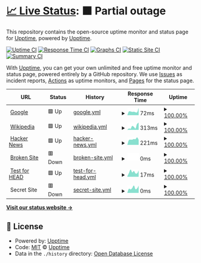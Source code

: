 # [📈 Live Status](https://https://notexpectedyet.github.io): <!--live status--> **🟧 Partial outage**

This repository contains the open-source uptime monitor and status page for [Upptime](https://upptime.js.org), powered by [Upptime](https://github.com/upptime/upptime).

[![Uptime CI](https://github.com/upptime/upptime/workflows/Uptime%20CI/badge.svg)](https://github.com/upptime/upptime/actions?query=workflow%3A%22Uptime+CI%22)
[![Response Time CI](https://github.com/upptime/upptime/workflows/Response%20Time%20CI/badge.svg)](https://github.com/upptime/upptime/actions?query=workflow%3A%22Response+Time+CI%22)
[![Graphs CI](https://github.com/upptime/upptime/workflows/Graphs%20CI/badge.svg)](https://github.com/upptime/upptime/actions?query=workflow%3A%22Graphs+CI%22)
[![Static Site CI](https://github.com/upptime/upptime/workflows/Static%20Site%20CI/badge.svg)](https://github.com/upptime/upptime/actions?query=workflow%3A%22Static+Site+CI%22)
[![Summary CI](https://github.com/upptime/upptime/workflows/Summary%20CI/badge.svg)](https://github.com/upptime/upptime/actions?query=workflow%3A%22Summary+CI%22)

With [Upptime](https://upptime.js.org), you can get your own unlimited and free uptime monitor and status page, powered entirely by a GitHub repository. We use [Issues](https://github.com/upptime/upptime/issues) as incident reports, [Actions](https://github.com/upptime/upptime/actions) as uptime monitors, and [Pages](https://https://notexpectedyet.github.io) for the status page.

<!--start: status pages-->
<!-- This summary is generated by Upptime (https://github.com/upptime/upptime) -->
<!-- Do not edit this manually, your changes will be overwritten -->
<!-- prettier-ignore -->
| URL | Status | History | Response Time | Uptime |
| --- | ------ | ------- | ------------- | ------ |
| <img alt="" src="https://favicons.githubusercontent.com/www.google.com" height="13"> [Google](https://www.google.com) | 🟩 Up | [google.yml](https://github.com/NotExpectedYet/service-monitoring/commits/master/history/google.yml) | <details><summary><img alt="Response time graph" src="./graphs/google/response-time-week.png" height="20"> 72ms</summary><br><a href="https://https://notexpectedyet.github.io/history/google"><img alt="Response time 72" src="https://img.shields.io/endpoint?url=https%3A%2F%2Fraw.githubusercontent.com%2FNotExpectedYet%2Fservice-monitoring%2Fmaster%2Fapi%2Fgoogle%2Fresponse-time.json"></a><br><a href="https://https://notexpectedyet.github.io/history/google"><img alt="24-hour response time 72" src="https://img.shields.io/endpoint?url=https%3A%2F%2Fraw.githubusercontent.com%2FNotExpectedYet%2Fservice-monitoring%2Fmaster%2Fapi%2Fgoogle%2Fresponse-time-day.json"></a><br><a href="https://https://notexpectedyet.github.io/history/google"><img alt="7-day response time 72" src="https://img.shields.io/endpoint?url=https%3A%2F%2Fraw.githubusercontent.com%2FNotExpectedYet%2Fservice-monitoring%2Fmaster%2Fapi%2Fgoogle%2Fresponse-time-week.json"></a><br><a href="https://https://notexpectedyet.github.io/history/google"><img alt="30-day response time 72" src="https://img.shields.io/endpoint?url=https%3A%2F%2Fraw.githubusercontent.com%2FNotExpectedYet%2Fservice-monitoring%2Fmaster%2Fapi%2Fgoogle%2Fresponse-time-month.json"></a><br><a href="https://https://notexpectedyet.github.io/history/google"><img alt="1-year response time 72" src="https://img.shields.io/endpoint?url=https%3A%2F%2Fraw.githubusercontent.com%2FNotExpectedYet%2Fservice-monitoring%2Fmaster%2Fapi%2Fgoogle%2Fresponse-time-year.json"></a></details> | <details><summary><a href="https://https://notexpectedyet.github.io/history/google">100.00%</a></summary><a href="https://https://notexpectedyet.github.io/history/google"><img alt="All-time uptime 100.00%" src="https://img.shields.io/endpoint?url=https%3A%2F%2Fraw.githubusercontent.com%2FNotExpectedYet%2Fservice-monitoring%2Fmaster%2Fapi%2Fgoogle%2Fuptime.json"></a><br><a href="https://https://notexpectedyet.github.io/history/google"><img alt="24-hour uptime 100.00%" src="https://img.shields.io/endpoint?url=https%3A%2F%2Fraw.githubusercontent.com%2FNotExpectedYet%2Fservice-monitoring%2Fmaster%2Fapi%2Fgoogle%2Fuptime-day.json"></a><br><a href="https://https://notexpectedyet.github.io/history/google"><img alt="7-day uptime 100.00%" src="https://img.shields.io/endpoint?url=https%3A%2F%2Fraw.githubusercontent.com%2FNotExpectedYet%2Fservice-monitoring%2Fmaster%2Fapi%2Fgoogle%2Fuptime-week.json"></a><br><a href="https://https://notexpectedyet.github.io/history/google"><img alt="30-day uptime 100.00%" src="https://img.shields.io/endpoint?url=https%3A%2F%2Fraw.githubusercontent.com%2FNotExpectedYet%2Fservice-monitoring%2Fmaster%2Fapi%2Fgoogle%2Fuptime-month.json"></a><br><a href="https://https://notexpectedyet.github.io/history/google"><img alt="1-year uptime 100.00%" src="https://img.shields.io/endpoint?url=https%3A%2F%2Fraw.githubusercontent.com%2FNotExpectedYet%2Fservice-monitoring%2Fmaster%2Fapi%2Fgoogle%2Fuptime-year.json"></a></details>
| <img alt="" src="https://favicons.githubusercontent.com/en.wikipedia.org" height="13"> [Wikipedia](https://en.wikipedia.org) | 🟩 Up | [wikipedia.yml](https://github.com/NotExpectedYet/service-monitoring/commits/master/history/wikipedia.yml) | <details><summary><img alt="Response time graph" src="./graphs/wikipedia/response-time-week.png" height="20"> 313ms</summary><br><a href="https://https://notexpectedyet.github.io/history/wikipedia"><img alt="Response time 313" src="https://img.shields.io/endpoint?url=https%3A%2F%2Fraw.githubusercontent.com%2FNotExpectedYet%2Fservice-monitoring%2Fmaster%2Fapi%2Fwikipedia%2Fresponse-time.json"></a><br><a href="https://https://notexpectedyet.github.io/history/wikipedia"><img alt="24-hour response time 313" src="https://img.shields.io/endpoint?url=https%3A%2F%2Fraw.githubusercontent.com%2FNotExpectedYet%2Fservice-monitoring%2Fmaster%2Fapi%2Fwikipedia%2Fresponse-time-day.json"></a><br><a href="https://https://notexpectedyet.github.io/history/wikipedia"><img alt="7-day response time 313" src="https://img.shields.io/endpoint?url=https%3A%2F%2Fraw.githubusercontent.com%2FNotExpectedYet%2Fservice-monitoring%2Fmaster%2Fapi%2Fwikipedia%2Fresponse-time-week.json"></a><br><a href="https://https://notexpectedyet.github.io/history/wikipedia"><img alt="30-day response time 313" src="https://img.shields.io/endpoint?url=https%3A%2F%2Fraw.githubusercontent.com%2FNotExpectedYet%2Fservice-monitoring%2Fmaster%2Fapi%2Fwikipedia%2Fresponse-time-month.json"></a><br><a href="https://https://notexpectedyet.github.io/history/wikipedia"><img alt="1-year response time 313" src="https://img.shields.io/endpoint?url=https%3A%2F%2Fraw.githubusercontent.com%2FNotExpectedYet%2Fservice-monitoring%2Fmaster%2Fapi%2Fwikipedia%2Fresponse-time-year.json"></a></details> | <details><summary><a href="https://https://notexpectedyet.github.io/history/wikipedia">100.00%</a></summary><a href="https://https://notexpectedyet.github.io/history/wikipedia"><img alt="All-time uptime 100.00%" src="https://img.shields.io/endpoint?url=https%3A%2F%2Fraw.githubusercontent.com%2FNotExpectedYet%2Fservice-monitoring%2Fmaster%2Fapi%2Fwikipedia%2Fuptime.json"></a><br><a href="https://https://notexpectedyet.github.io/history/wikipedia"><img alt="24-hour uptime 100.00%" src="https://img.shields.io/endpoint?url=https%3A%2F%2Fraw.githubusercontent.com%2FNotExpectedYet%2Fservice-monitoring%2Fmaster%2Fapi%2Fwikipedia%2Fuptime-day.json"></a><br><a href="https://https://notexpectedyet.github.io/history/wikipedia"><img alt="7-day uptime 100.00%" src="https://img.shields.io/endpoint?url=https%3A%2F%2Fraw.githubusercontent.com%2FNotExpectedYet%2Fservice-monitoring%2Fmaster%2Fapi%2Fwikipedia%2Fuptime-week.json"></a><br><a href="https://https://notexpectedyet.github.io/history/wikipedia"><img alt="30-day uptime 100.00%" src="https://img.shields.io/endpoint?url=https%3A%2F%2Fraw.githubusercontent.com%2FNotExpectedYet%2Fservice-monitoring%2Fmaster%2Fapi%2Fwikipedia%2Fuptime-month.json"></a><br><a href="https://https://notexpectedyet.github.io/history/wikipedia"><img alt="1-year uptime 100.00%" src="https://img.shields.io/endpoint?url=https%3A%2F%2Fraw.githubusercontent.com%2FNotExpectedYet%2Fservice-monitoring%2Fmaster%2Fapi%2Fwikipedia%2Fuptime-year.json"></a></details>
| <img alt="" src="https://favicons.githubusercontent.com/news.ycombinator.com" height="13"> [Hacker News](https://news.ycombinator.com) | 🟩 Up | [hacker-news.yml](https://github.com/NotExpectedYet/service-monitoring/commits/master/history/hacker-news.yml) | <details><summary><img alt="Response time graph" src="./graphs/hacker-news/response-time-week.png" height="20"> 221ms</summary><br><a href="https://https://notexpectedyet.github.io/history/hacker-news"><img alt="Response time 221" src="https://img.shields.io/endpoint?url=https%3A%2F%2Fraw.githubusercontent.com%2FNotExpectedYet%2Fservice-monitoring%2Fmaster%2Fapi%2Fhacker-news%2Fresponse-time.json"></a><br><a href="https://https://notexpectedyet.github.io/history/hacker-news"><img alt="24-hour response time 221" src="https://img.shields.io/endpoint?url=https%3A%2F%2Fraw.githubusercontent.com%2FNotExpectedYet%2Fservice-monitoring%2Fmaster%2Fapi%2Fhacker-news%2Fresponse-time-day.json"></a><br><a href="https://https://notexpectedyet.github.io/history/hacker-news"><img alt="7-day response time 221" src="https://img.shields.io/endpoint?url=https%3A%2F%2Fraw.githubusercontent.com%2FNotExpectedYet%2Fservice-monitoring%2Fmaster%2Fapi%2Fhacker-news%2Fresponse-time-week.json"></a><br><a href="https://https://notexpectedyet.github.io/history/hacker-news"><img alt="30-day response time 221" src="https://img.shields.io/endpoint?url=https%3A%2F%2Fraw.githubusercontent.com%2FNotExpectedYet%2Fservice-monitoring%2Fmaster%2Fapi%2Fhacker-news%2Fresponse-time-month.json"></a><br><a href="https://https://notexpectedyet.github.io/history/hacker-news"><img alt="1-year response time 221" src="https://img.shields.io/endpoint?url=https%3A%2F%2Fraw.githubusercontent.com%2FNotExpectedYet%2Fservice-monitoring%2Fmaster%2Fapi%2Fhacker-news%2Fresponse-time-year.json"></a></details> | <details><summary><a href="https://https://notexpectedyet.github.io/history/hacker-news">100.00%</a></summary><a href="https://https://notexpectedyet.github.io/history/hacker-news"><img alt="All-time uptime 100.00%" src="https://img.shields.io/endpoint?url=https%3A%2F%2Fraw.githubusercontent.com%2FNotExpectedYet%2Fservice-monitoring%2Fmaster%2Fapi%2Fhacker-news%2Fuptime.json"></a><br><a href="https://https://notexpectedyet.github.io/history/hacker-news"><img alt="24-hour uptime 100.00%" src="https://img.shields.io/endpoint?url=https%3A%2F%2Fraw.githubusercontent.com%2FNotExpectedYet%2Fservice-monitoring%2Fmaster%2Fapi%2Fhacker-news%2Fuptime-day.json"></a><br><a href="https://https://notexpectedyet.github.io/history/hacker-news"><img alt="7-day uptime 100.00%" src="https://img.shields.io/endpoint?url=https%3A%2F%2Fraw.githubusercontent.com%2FNotExpectedYet%2Fservice-monitoring%2Fmaster%2Fapi%2Fhacker-news%2Fuptime-week.json"></a><br><a href="https://https://notexpectedyet.github.io/history/hacker-news"><img alt="30-day uptime 100.00%" src="https://img.shields.io/endpoint?url=https%3A%2F%2Fraw.githubusercontent.com%2FNotExpectedYet%2Fservice-monitoring%2Fmaster%2Fapi%2Fhacker-news%2Fuptime-month.json"></a><br><a href="https://https://notexpectedyet.github.io/history/hacker-news"><img alt="1-year uptime 100.00%" src="https://img.shields.io/endpoint?url=https%3A%2F%2Fraw.githubusercontent.com%2FNotExpectedYet%2Fservice-monitoring%2Fmaster%2Fapi%2Fhacker-news%2Fuptime-year.json"></a></details>
| <img alt="" src="https://favicons.githubusercontent.com/thissitedoesnotexist.com" height="13"> [Broken Site](https://thissitedoesnotexist.com) | 🟥 Down | [broken-site.yml](https://github.com/NotExpectedYet/service-monitoring/commits/master/history/broken-site.yml) | <details><summary><img alt="Response time graph" src="./graphs/broken-site/response-time-week.png" height="20"> 0ms</summary><br><a href="https://https://notexpectedyet.github.io/history/broken-site"><img alt="Response time 0" src="https://img.shields.io/endpoint?url=https%3A%2F%2Fraw.githubusercontent.com%2FNotExpectedYet%2Fservice-monitoring%2Fmaster%2Fapi%2Fbroken-site%2Fresponse-time.json"></a><br><a href="https://https://notexpectedyet.github.io/history/broken-site"><img alt="24-hour response time 0" src="https://img.shields.io/endpoint?url=https%3A%2F%2Fraw.githubusercontent.com%2FNotExpectedYet%2Fservice-monitoring%2Fmaster%2Fapi%2Fbroken-site%2Fresponse-time-day.json"></a><br><a href="https://https://notexpectedyet.github.io/history/broken-site"><img alt="7-day response time 0" src="https://img.shields.io/endpoint?url=https%3A%2F%2Fraw.githubusercontent.com%2FNotExpectedYet%2Fservice-monitoring%2Fmaster%2Fapi%2Fbroken-site%2Fresponse-time-week.json"></a><br><a href="https://https://notexpectedyet.github.io/history/broken-site"><img alt="30-day response time 0" src="https://img.shields.io/endpoint?url=https%3A%2F%2Fraw.githubusercontent.com%2FNotExpectedYet%2Fservice-monitoring%2Fmaster%2Fapi%2Fbroken-site%2Fresponse-time-month.json"></a><br><a href="https://https://notexpectedyet.github.io/history/broken-site"><img alt="1-year response time 0" src="https://img.shields.io/endpoint?url=https%3A%2F%2Fraw.githubusercontent.com%2FNotExpectedYet%2Fservice-monitoring%2Fmaster%2Fapi%2Fbroken-site%2Fresponse-time-year.json"></a></details> | <details><summary><a href="https://https://notexpectedyet.github.io/history/broken-site">100.00%</a></summary><a href="https://https://notexpectedyet.github.io/history/broken-site"><img alt="All-time uptime 100.00%" src="https://img.shields.io/endpoint?url=https%3A%2F%2Fraw.githubusercontent.com%2FNotExpectedYet%2Fservice-monitoring%2Fmaster%2Fapi%2Fbroken-site%2Fuptime.json"></a><br><a href="https://https://notexpectedyet.github.io/history/broken-site"><img alt="24-hour uptime 100.00%" src="https://img.shields.io/endpoint?url=https%3A%2F%2Fraw.githubusercontent.com%2FNotExpectedYet%2Fservice-monitoring%2Fmaster%2Fapi%2Fbroken-site%2Fuptime-day.json"></a><br><a href="https://https://notexpectedyet.github.io/history/broken-site"><img alt="7-day uptime 100.00%" src="https://img.shields.io/endpoint?url=https%3A%2F%2Fraw.githubusercontent.com%2FNotExpectedYet%2Fservice-monitoring%2Fmaster%2Fapi%2Fbroken-site%2Fuptime-week.json"></a><br><a href="https://https://notexpectedyet.github.io/history/broken-site"><img alt="30-day uptime 100.00%" src="https://img.shields.io/endpoint?url=https%3A%2F%2Fraw.githubusercontent.com%2FNotExpectedYet%2Fservice-monitoring%2Fmaster%2Fapi%2Fbroken-site%2Fuptime-month.json"></a><br><a href="https://https://notexpectedyet.github.io/history/broken-site"><img alt="1-year uptime 100.00%" src="https://img.shields.io/endpoint?url=https%3A%2F%2Fraw.githubusercontent.com%2FNotExpectedYet%2Fservice-monitoring%2Fmaster%2Fapi%2Fbroken-site%2Fuptime-year.json"></a></details>
| <img alt="" src="https://favicons.githubusercontent.com/www.google.com" height="13"> [Test for HEAD](https://www.google.com) | 🟩 Up | [test-for-head.yml](https://github.com/NotExpectedYet/service-monitoring/commits/master/history/test-for-head.yml) | <details><summary><img alt="Response time graph" src="./graphs/test-for-head/response-time-week.png" height="20"> 17ms</summary><br><a href="https://https://notexpectedyet.github.io/history/test-for-head"><img alt="Response time 17" src="https://img.shields.io/endpoint?url=https%3A%2F%2Fraw.githubusercontent.com%2FNotExpectedYet%2Fservice-monitoring%2Fmaster%2Fapi%2Ftest-for-head%2Fresponse-time.json"></a><br><a href="https://https://notexpectedyet.github.io/history/test-for-head"><img alt="24-hour response time 17" src="https://img.shields.io/endpoint?url=https%3A%2F%2Fraw.githubusercontent.com%2FNotExpectedYet%2Fservice-monitoring%2Fmaster%2Fapi%2Ftest-for-head%2Fresponse-time-day.json"></a><br><a href="https://https://notexpectedyet.github.io/history/test-for-head"><img alt="7-day response time 17" src="https://img.shields.io/endpoint?url=https%3A%2F%2Fraw.githubusercontent.com%2FNotExpectedYet%2Fservice-monitoring%2Fmaster%2Fapi%2Ftest-for-head%2Fresponse-time-week.json"></a><br><a href="https://https://notexpectedyet.github.io/history/test-for-head"><img alt="30-day response time 17" src="https://img.shields.io/endpoint?url=https%3A%2F%2Fraw.githubusercontent.com%2FNotExpectedYet%2Fservice-monitoring%2Fmaster%2Fapi%2Ftest-for-head%2Fresponse-time-month.json"></a><br><a href="https://https://notexpectedyet.github.io/history/test-for-head"><img alt="1-year response time 17" src="https://img.shields.io/endpoint?url=https%3A%2F%2Fraw.githubusercontent.com%2FNotExpectedYet%2Fservice-monitoring%2Fmaster%2Fapi%2Ftest-for-head%2Fresponse-time-year.json"></a></details> | <details><summary><a href="https://https://notexpectedyet.github.io/history/test-for-head">100.00%</a></summary><a href="https://https://notexpectedyet.github.io/history/test-for-head"><img alt="All-time uptime 100.00%" src="https://img.shields.io/endpoint?url=https%3A%2F%2Fraw.githubusercontent.com%2FNotExpectedYet%2Fservice-monitoring%2Fmaster%2Fapi%2Ftest-for-head%2Fuptime.json"></a><br><a href="https://https://notexpectedyet.github.io/history/test-for-head"><img alt="24-hour uptime 100.00%" src="https://img.shields.io/endpoint?url=https%3A%2F%2Fraw.githubusercontent.com%2FNotExpectedYet%2Fservice-monitoring%2Fmaster%2Fapi%2Ftest-for-head%2Fuptime-day.json"></a><br><a href="https://https://notexpectedyet.github.io/history/test-for-head"><img alt="7-day uptime 100.00%" src="https://img.shields.io/endpoint?url=https%3A%2F%2Fraw.githubusercontent.com%2FNotExpectedYet%2Fservice-monitoring%2Fmaster%2Fapi%2Ftest-for-head%2Fuptime-week.json"></a><br><a href="https://https://notexpectedyet.github.io/history/test-for-head"><img alt="30-day uptime 100.00%" src="https://img.shields.io/endpoint?url=https%3A%2F%2Fraw.githubusercontent.com%2FNotExpectedYet%2Fservice-monitoring%2Fmaster%2Fapi%2Ftest-for-head%2Fuptime-month.json"></a><br><a href="https://https://notexpectedyet.github.io/history/test-for-head"><img alt="1-year uptime 100.00%" src="https://img.shields.io/endpoint?url=https%3A%2F%2Fraw.githubusercontent.com%2FNotExpectedYet%2Fservice-monitoring%2Fmaster%2Fapi%2Ftest-for-head%2Fuptime-year.json"></a></details>
| <img alt="" src="https://favicons.githubusercontent.com/null" height="13"> Secret Site | 🟥 Down | [secret-site.yml](https://github.com/NotExpectedYet/service-monitoring/commits/master/history/secret-site.yml) | <details><summary><img alt="Response time graph" src="./graphs/secret-site/response-time-week.png" height="20"> 0ms</summary><br><a href="https://https://notexpectedyet.github.io/history/secret-site"><img alt="Response time 0" src="https://img.shields.io/endpoint?url=https%3A%2F%2Fraw.githubusercontent.com%2FNotExpectedYet%2Fservice-monitoring%2Fmaster%2Fapi%2Fsecret-site%2Fresponse-time.json"></a><br><a href="https://https://notexpectedyet.github.io/history/secret-site"><img alt="24-hour response time 0" src="https://img.shields.io/endpoint?url=https%3A%2F%2Fraw.githubusercontent.com%2FNotExpectedYet%2Fservice-monitoring%2Fmaster%2Fapi%2Fsecret-site%2Fresponse-time-day.json"></a><br><a href="https://https://notexpectedyet.github.io/history/secret-site"><img alt="7-day response time 0" src="https://img.shields.io/endpoint?url=https%3A%2F%2Fraw.githubusercontent.com%2FNotExpectedYet%2Fservice-monitoring%2Fmaster%2Fapi%2Fsecret-site%2Fresponse-time-week.json"></a><br><a href="https://https://notexpectedyet.github.io/history/secret-site"><img alt="30-day response time 0" src="https://img.shields.io/endpoint?url=https%3A%2F%2Fraw.githubusercontent.com%2FNotExpectedYet%2Fservice-monitoring%2Fmaster%2Fapi%2Fsecret-site%2Fresponse-time-month.json"></a><br><a href="https://https://notexpectedyet.github.io/history/secret-site"><img alt="1-year response time 0" src="https://img.shields.io/endpoint?url=https%3A%2F%2Fraw.githubusercontent.com%2FNotExpectedYet%2Fservice-monitoring%2Fmaster%2Fapi%2Fsecret-site%2Fresponse-time-year.json"></a></details> | <details><summary><a href="https://https://notexpectedyet.github.io/history/secret-site">100.00%</a></summary><a href="https://https://notexpectedyet.github.io/history/secret-site"><img alt="All-time uptime 100.00%" src="https://img.shields.io/endpoint?url=https%3A%2F%2Fraw.githubusercontent.com%2FNotExpectedYet%2Fservice-monitoring%2Fmaster%2Fapi%2Fsecret-site%2Fuptime.json"></a><br><a href="https://https://notexpectedyet.github.io/history/secret-site"><img alt="24-hour uptime 99.99%" src="https://img.shields.io/endpoint?url=https%3A%2F%2Fraw.githubusercontent.com%2FNotExpectedYet%2Fservice-monitoring%2Fmaster%2Fapi%2Fsecret-site%2Fuptime-day.json"></a><br><a href="https://https://notexpectedyet.github.io/history/secret-site"><img alt="7-day uptime 100.00%" src="https://img.shields.io/endpoint?url=https%3A%2F%2Fraw.githubusercontent.com%2FNotExpectedYet%2Fservice-monitoring%2Fmaster%2Fapi%2Fsecret-site%2Fuptime-week.json"></a><br><a href="https://https://notexpectedyet.github.io/history/secret-site"><img alt="30-day uptime 100.00%" src="https://img.shields.io/endpoint?url=https%3A%2F%2Fraw.githubusercontent.com%2FNotExpectedYet%2Fservice-monitoring%2Fmaster%2Fapi%2Fsecret-site%2Fuptime-month.json"></a><br><a href="https://https://notexpectedyet.github.io/history/secret-site"><img alt="1-year uptime 100.00%" src="https://img.shields.io/endpoint?url=https%3A%2F%2Fraw.githubusercontent.com%2FNotExpectedYet%2Fservice-monitoring%2Fmaster%2Fapi%2Fsecret-site%2Fuptime-year.json"></a></details>

<!--end: status pages-->

[**Visit our status website →**](https://https://notexpectedyet.github.io)

## 📄 License

- Powered by: [Upptime](https://github.com/upptime/upptime)
- Code: [MIT](./LICENSE) © [Upptime](https://upptime.js.org)
- Data in the `./history` directory: [Open Database License](https://opendatacommons.org/licenses/odbl/1-0/)

